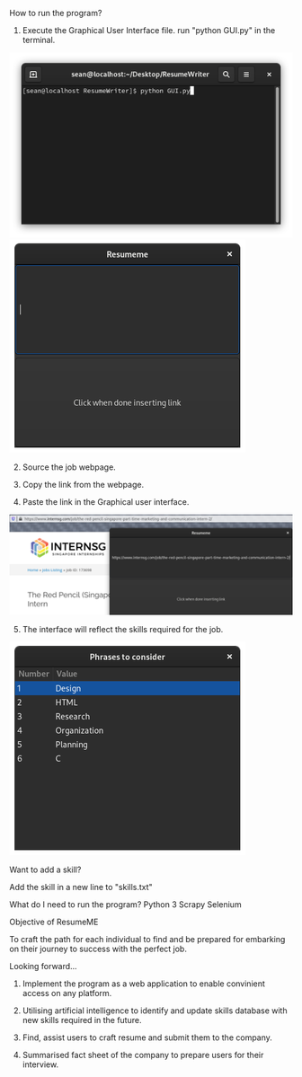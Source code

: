How to run the program?

1. Execute the Graphical User Interface file.
run "python GUI.py" in the terminal.

![](pics/1.png)
![](pics/2.png)

2. Source the job webpage.

3. Copy the link from the webpage.

4. Paste the link in the Graphical user interface.

![](pics/3.png)

5. The interface will reflect the skills required for the job. 

![](pics/4.png)

Want to add a skill?

Add the skill in a new line to "skills.txt"

What do I need to run the program?
Python 3
Scrapy
Selenium


Objective of ResumeME

To craft the path for each individual to find and be prepared for embarking on their journey to success with the perfect job.


Looking forward...

1. Implement the program as a web application to enable convinient access on any platform.

2. Utilising artificial intelligence to identify and update skills database with new skills required in the future.

3. Find, assist users to craft resume and submit them to the company.

4. Summarised fact sheet of the company to prepare users for their interview.




